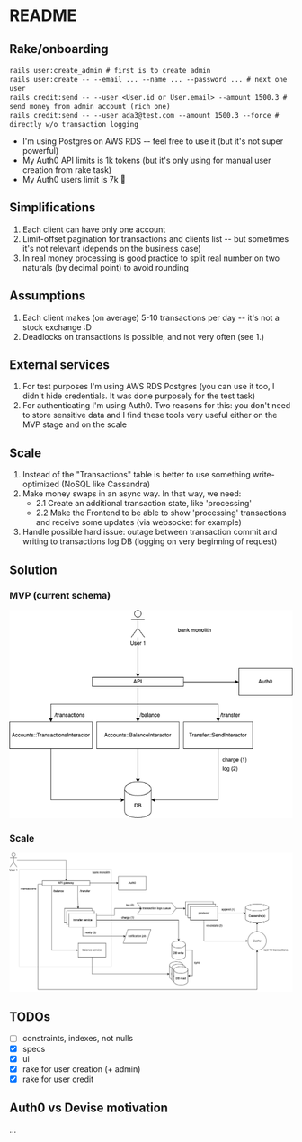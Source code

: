 # README

## Rake/onboarding
```shell
rails user:create_admin # first is to create admin
rails user:create -- --email ... --name ... --password ... # next one user
rails credit:send -- --user <User.id or User.email> --amount 1500.3 # send money from admin account (rich one)
rails credit:send -- --user ada3@test.com --amount 1500.3 --force # directly w/o transaction logging
```

* I'm using Postgres on AWS RDS -- feel free to use it (but it's not super powerful)
* My Auth0 API limits is 1k tokens (but it's only using for manual user creation from rake task)
* My Auth0 users limit is 7k :shrug:


## Simplifications
1. Each client can have only one account
2. Limit-offset pagination for transactions and clients list -- but sometimes it's not relevant (depends on the business case)
3. In real money processing is good practice to split real number on two naturals (by decimal point) to avoid rounding

## Assumptions
1. Each client makes (on average) 5-10 transactions per day -- it's not a stock exchange :D
2. Deadlocks on transactions is possible, and not very often (see 1.)

## External services
1. For test purposes I'm using AWS RDS Postgres (you can use it too, I didn't hide credentials. It was done purposely for the test task)
2. For authenticating I'm using Auth0. Two reasons for this: you don't need to store sensitive data and I find these tools very useful either on the MVP stage and on the scale

## Scale
1. Instead of the "Transactions" table is better to use something write-optimized (NoSQL like Cassandra)
2. Make money swaps in an async way. In that way, we need:
    - 2.1 Create an additional transaction state, like 'processing'
    - 2.2 Make the Frontend to be able to show 'processing' transactions and receive some updates (via websocket for example)
3. Handle possible hard issue: outage between transaction commit and writing to transactions log DB (logging on very beginning of request)

## Solution
### MVP (current schema)
![](bank.png)

### Scale
![](bank_scale.png)



## TODOs
* [ ] constraints, indexes, not nulls
* [x] specs
* [x] ui
* [x] rake for user creation (+ admin)
* [x] rake for user credit

## Auth0 vs Devise motivation
...
